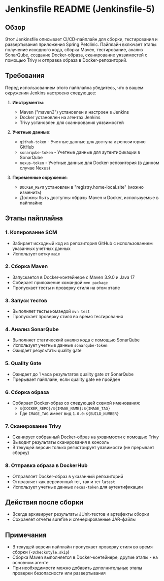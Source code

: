 # Jenkinsfile README (Jenkinsfile-5)

## Обзор
Этот Jenkinsfile описывает CI/CD-пайплайн для сборки, тестирования и развертывания приложения Spring Petclinic. Пайплайн включает этапы: получение исходного кода, сборка Maven, тестирование, анализ SonarQube, создание Docker-образа, сканирование уязвимостей с помощью Trivy и отправка образа в Docker-репозиторий.

## Требования
Перед использованием этого пайплайна убедитесь, что в вашем окружении Jenkins настроено следующее:

1. **Инструменты**:
   - Maven ("maven3") установлен и настроен в Jenkins
   - Docker установлен на агентах Jenkins
   - Trivy установлен для сканирования уязвимостей

2. **Учетные данные**:
   - `github-token` - Учетные данные для доступа к репозиторию GitHub
   - `sonarqube-token` - Учетные данные для аутентификации в SonarQube
   - `nexus-token` - Учетные данные для Docker-репозитория (в данном случае Nexus)

3. **Переменные окружения**:
   - `DOCKER_REPO` установлен в "registry.home-local.site" (можно изменить)
   - Должны быть доступны образы Maven и Docker, используемые в пайплайне

## Этапы пайплайна

### 1. Копирование SCM
- Забирает исходный код из репозитория GitHub с использованием указанных учетных данных
- Использует ветку `main`

### 2. Сборка Maven
- Запускается в Docker-контейнере с Maven 3.9.0 и Java 17
- Собирает приложение командой `mvn package`
- Пропускает тесты и проверку стиля на этом этапе

### 3. Запуск тестов
- Выполняет тесты командой `mvn test`
- Пропускает проверку стиля во время тестирования

### 4. Анализ SonarQube
- Выполняет статический анализ кода с помощью SonarQube
- Использует учетные данные `sonarqube-token`
- Ожидает результаты quality gate

### 5. Quality Gate
- Ожидает до 1 часа результатов quality gate от SonarQube
- Прерывает пайплайн, если quality gate не пройден

### 6. Сборка образа
- Собирает Docker-образ со следующей схемой именования:
  - `${DOCKER_REPO}/${IMAGE_NAME}:${IMAGE_TAG}`
  - Где `IMAGE_TAG` имеет вид `1.0.0-${BUILD_NUMBER}`

### 7. Сканирование Trivy
- Сканирует собранный Docker-образ на уязвимости с помощью Trivy
- Выводит результаты сканирования в консоль
- В текущей версии только регистрирует уязвимости (не прерывает сборку)

### 8. Отправка образа в DockerHub
- Отправляет Docker-образ в указанный репозиторий
- Отправляет как версионный тег, так и тег `latest`
- Использует учетные данные `nexus-token` для аутентификации

## Действия после сборки
- Всегда архивирует результаты JUnit-тестов и артефакты сборки
- Сохраняет отчеты surefire и сгенерированные JAR-файлы

## Примечания
- В текущей версии пайплайн пропускает проверку стиля во время сборки (`-Dcheckstyle.skip`)
- Сборка Maven выполняется в Docker-контейнере, другие этапы - на основном агенте
- При необходимости можно добавить дополнительные этапы проверки безопасности или развертывания
